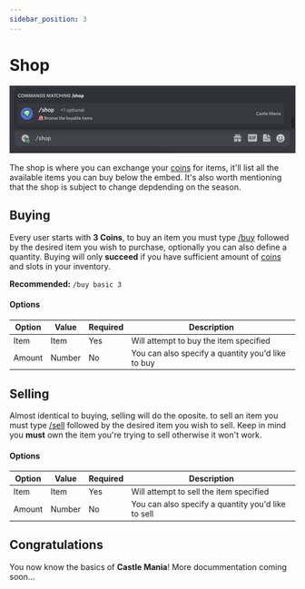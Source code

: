 ```yaml
---
sidebar_position: 3
---
```


# Shop

![Example banner](./shop_command.png)

The shop is where you can exchange your [coins](http://localhost:3000/docs/coins) for items, it'll list all the available items you can buy below the embed. It's also worth mentioning that the shop is subject to change depdending on the season.

## Buying

Every user starts with **3 Coins**, to buy an item you must type [/buy](http://localhost:3000/docs/buy) followed by the desired item you wish to purchase, optionally you can also define a quantity. Buying will only **succeed** if you have sufficient amount of [coins](http://localhost:3000/docs/coins) and slots in your inventory.

**Recommended:** `/buy basic 3`

#### Options

| Option | Value  | Required | Description                                       |
| ------ | ------ | -------- | ------------------------------------------------- |
| Item   | Item   | Yes      | Will attempt to buy the item specified            |
| Amount | Number | No       | You can also specify a quantity you'd like to buy |

## Selling

Almost identical to buying, selling will do the oposite. to sell an item you must type [/sell](http://localhost:3000/docs/sell) followed by the desired item you wish to sell. Keep in mind you **must** own the item you're trying to sell otherwise it won't work.

#### Options

| Option | Value  | Required | Description                                        |
| ------ | ------ | -------- | -------------------------------------------------- |
| Item   | Item   | Yes      | Will attempt to sell the item specified            |
| Amount | Number | No       | You can also specify a quantity you'd like to sell |

## Congratulations

You now know the basics of **Castle Mania**!
More docummentation coming soon...
